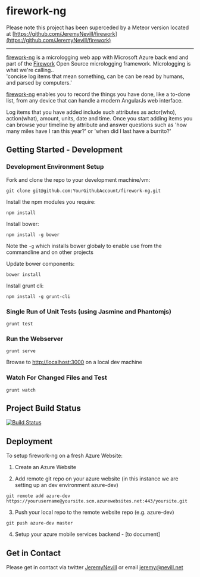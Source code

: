 firework-ng
===========

Please note this project has been superceded by a Meteor version located at [https://github.com/JeremyNevill/firework](https://github.com/JeremyNevill/firework)

*** 

[firework-ng](https://github.com/JeremyNevill/firework-ng) is a micrologging web app with Microsoft Azure back end and part of the [Firework](https://github.com/JeremyNevill/firework) Open Source micrologging framework.  Micrologging is what we're calling..  
'concise log items that mean something, can be can be read by humans, and parsed by computers.'

[firework-ng](https://github.com/JeremyNevill/firework-ng) enables you to record the things you have done, like a to-done list, from any device that can handle a modern AngularJs web interface.

Log items that you have added include such attributes as actor(who), action(what), amount, units, date and time.  Once you start adding items you can browse your timeline by attribute and answer questions such as 'how many miles have I ran this year?' or 'when did I last have a burrito?'


## Getting Started - Development
 
### Development Environment Setup

Fork and clone the repo to your development machine/vm: 

```git clone git@github.com:YourGithubAccount/firework-ng.git```

Install the npm modules you require: 

```npm install```

Install bower: 

```npm install -g bower```

Note the ```-g``` which installs bower globaly to enable use from the commandline and on other projects

Update bower components: 

```bower install```

Install grunt cli: 

```npm install -g grunt-cli```


### Single Run of Unit Tests (using Jasmine and Phantomjs)

```grunt test```


### Run the Webserver 

```grunt serve```

Browse to [http://localhost:3000](http://localhost:3000) on a local dev machine


### Watch For Changed Files and Test

```grunt watch```

 
## Project Build Status

[![Build Status](https://semaphoreapp.com/api/v1/projects/25e0104c-6e8f-461f-8310-ce1c6f26b641/249056/badge.png)](https://semaphoreapp.com/jeremynevill/firework-ng)


## Deployment 

To setup firework-ng on a fresh Azure Website:

1) Create an Azure Website

2) Add remote git repo on your azure website (in this instance we are setting up an dev environment azure-dev)

```git remote add azure-dev https://yourusername@yoursite.scm.azurewebsites.net:443/yoursite.git```

3) Push your local repo to the remote website repo (e.g. azure-dev)

```git push azure-dev master```

4) Setup your azure mobile services backend - [to document]

## Get in Contact

Please get in contact via twitter [JeremyNevill](https://twitter.com/JeremyNevill) or email [jeremy@nevill.net](mailto:jeremy@nevill.net) 
